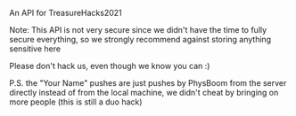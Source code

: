 An API for TreasureHacks2021

Note: This API is not very secure since we didn't have the time to fully secure everything, so we strongly recommend against storing anything sensitive here

Please don't hack us, even though we know you can :)

P.S. the "Your Name" pushes are just pushes by PhysBoom from the server directly instead of from the local machine, we didn't cheat by bringing on more people (this is still a duo hack)
